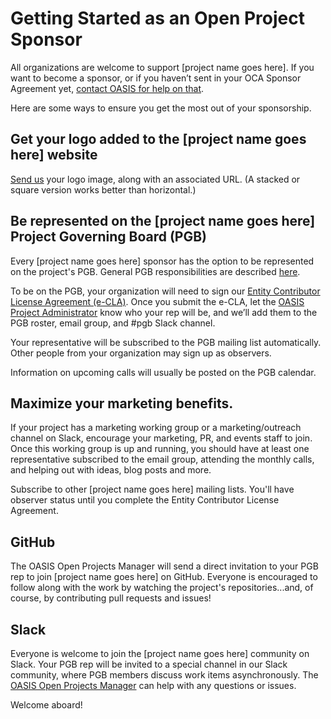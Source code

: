# Getting Started as an Open Project Sponsor
 
All organizations are welcome to support [project name goes here]. If you want to become a sponsor, or if you haven’t sent in your OCA Sponsor Agreement yet, [contact OASIS for help on that](mailto:communications@oasis-open.org). 

Here are some ways to ensure you get the most out of your sponsorship.
 
## Get your logo added to the [project name goes here] website
[Send us](member-services@oasis-open.org) your logo image, along with an associated URL. (A stacked or square version works better than horizontal.)  
 
## Be represented on the [project name goes here] Project Governing Board (PGB)
Every [project name goes here] sponsor has the option to be represented on the project's PGB. General PGB responsibilities are described [here](https://github.com/oasis-open-projects/documentation/blob/master/guides/getting-started-guide.md#identifying-roles).
 
To be on the PGB, your organization will need to sign our [Entity Contributor License Agreement (e-CLA)](https://www-legacy.oasis-open.org/resources/projects/cla/projects-entity-cla).  Once you submit the e-CLA, let the [OASIS Project Administrator](mailto:project-admin@oasis-open.org) know who your rep will be, and we’ll add them to the PGB roster, email group, and #pgb Slack channel.
 
Your representative will be subscribed to the PGB mailing list automatically. Other people from your organization may sign up as observers.

Information on upcoming calls will usually be posted on the PGB calendar. 
 
## Maximize your marketing benefits.
If your project has a marketing working group or a marketing/outreach channel on Slack, encourage your marketing, PR, and events staff to join. Once this working group is up and running, you should have at least one representative subscribed to the email group, attending the monthly calls, and helping out with ideas, blog posts and more.

Subscribe to other [project name goes here] mailing lists. You'll have observer status until you complete the Entity Contributor License Agreement.

## GitHub
The OASIS Open Projects Manager will send a direct invitation to your PGB rep to join [project name goes here] on GitHub. Everyone is encouraged to follow along with the work by watching the project's repositories...and, of course, by contributing pull requests and issues!

## Slack
Everyone is welcome to join the [project name goes here]  community on Slack. Your PGB rep will be invited to a special channel in our Slack community, where PGB members discuss work items asynchronously. The [OASIS Open Projects Manager](mailto:claudia.rauch@oasis-open.org) can help with any questions or issues.
 
Welcome aboard!

